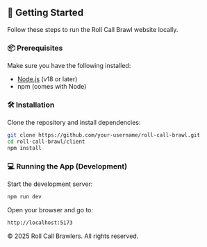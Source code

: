 ## 🚀 Getting Started

Follow these steps to run the Roll Call Brawl website locally.

### 📦 Prerequisites

Make sure you have the following installed:

- [Node.js](https://nodejs.org/) (v18 or later)
- npm (comes with Node)

### 🛠️ Installation

Clone the repository and install dependencies:

```bash
git clone https://github.com/your-username/roll-call-brawl.git
cd roll-call-brawl/client
npm install
```

### 💻 Running the App (Development)
Start the development server:
```bash
npm run dev
```
Open your browser and go to:
```bash
http://localhost:5173
```

© 2025 Roll Call Brawlers. All rights reserved.
